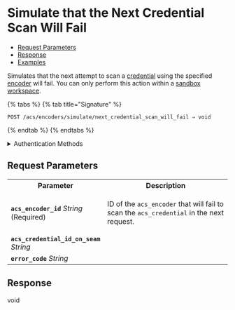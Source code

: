 # Simulate that the Next Credential Scan Will Fail

- [Request Parameters](./#request-parameters)
- [Response](./#response)
- [Examples](./#examples)

Simulates that the next attempt to scan a [credential](../../../../capability-guides/access-systems/managing-credentials.md) using the specified [encoder](../../../../capability-guides/access-systems/working-with-card-encoders-and-scanners/README.md) will fail. You can only perform this action within a [sandbox workspace](../../../../core-concepts/workspaces/README.md#sandbox-workspaces).

{% tabs %}
{% tab title="Signature" %}
```
POST /acs/encoders/simulate/next_credential_scan_will_fail ⇒ void
```
{% endtab %}
{% endtabs %}

<details>

<summary>Authentication Methods</summary>

- API key
- Personal access token
  <br>Must also include the `seam-workspace` header in the request.

To learn more, see [Authentication](https://docs.seam.co/latest/api/authentication).
</details>

## Request Parameters

<table>
<tr><th style="width:25%">Parameter</th><th>Description</th></tr>
<tr><td><strong><code>acs_encoder_id</code></strong> <i>String</i> (Required)</td>
<td>

ID of the `acs_encoder` that will fail to scan the `acs_credential` in the next request.
</td></tr>
<tr><td><strong><code>acs_credential_id_on_seam</code></strong> <i>String</i></td>
<td>
</td></tr>
<tr><td><strong><code>error_code</code></strong> <i>String</i></td>
<td>
</td></tr>
</table>

## Response

void
